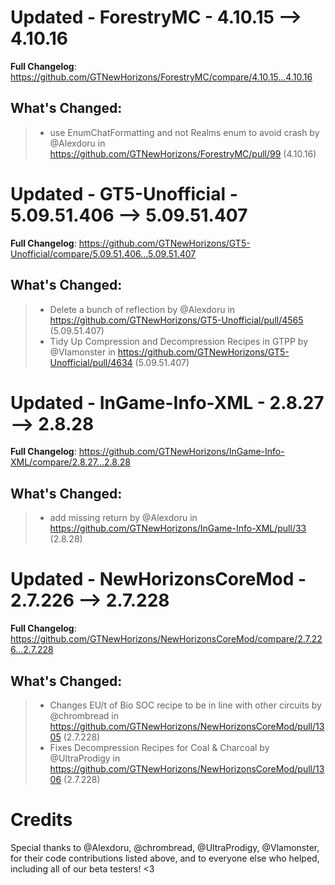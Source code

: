 # Updated - ForestryMC - 4.10.15 --> 4.10.16
**Full Changelog**: https://github.com/GTNewHorizons/ForestryMC/compare/4.10.15...4.10.16

## What's Changed:
>* use EnumChatFormatting and not Realms enum to avoid crash by @Alexdoru in https://github.com/GTNewHorizons/ForestryMC/pull/99 (4.10.16)

# Updated - GT5-Unofficial - 5.09.51.406 --> 5.09.51.407
**Full Changelog**: https://github.com/GTNewHorizons/GT5-Unofficial/compare/5.09.51.406...5.09.51.407

## What's Changed:
>* Delete a bunch of reflection by @Alexdoru in https://github.com/GTNewHorizons/GT5-Unofficial/pull/4565 (5.09.51.407)
>* Tidy Up Compression and Decompression Recipes in GTPP by @Vlamonster in https://github.com/GTNewHorizons/GT5-Unofficial/pull/4634 (5.09.51.407)

# Updated - InGame-Info-XML - 2.8.27 --> 2.8.28
**Full Changelog**: https://github.com/GTNewHorizons/InGame-Info-XML/compare/2.8.27...2.8.28

## What's Changed:
>* add missing return by @Alexdoru in https://github.com/GTNewHorizons/InGame-Info-XML/pull/33 (2.8.28)

# Updated - NewHorizonsCoreMod - 2.7.226 --> 2.7.228
**Full Changelog**: https://github.com/GTNewHorizons/NewHorizonsCoreMod/compare/2.7.226...2.7.228

## What's Changed:
>* Changes EU/t of Bio SOC recipe to be in line with other circuits by @chrombread in https://github.com/GTNewHorizons/NewHorizonsCoreMod/pull/1305 (2.7.228)
>* Fixes Decompression Recipes for Coal & Charcoal by @UltraProdigy in https://github.com/GTNewHorizons/NewHorizonsCoreMod/pull/1306 (2.7.228)

# Credits
Special thanks to @Alexdoru, @chrombread, @UltraProdigy, @Vlamonster, for their code contributions listed above, and to everyone else who helped, including all of our beta testers! <3
